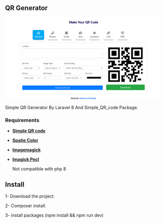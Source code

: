 ## QR Generator
<p align="center"><img src="https://github.com/Mohammed-Mojaly/Laravel_qr_generator/blob/main/qr_code.png"></p>

Simple QR Generator By Laravel 8 And Simple_QR_code Package. 



### Requirements

- **[Simple QR code](https://github.com/SimpleSoftwareIO/simple-qrcode)**
- **[Spatie Color](https://github.com/spatie/color)**
- **[Imagemagick](https://imagemagick.org/)**
- **[Imagick Pecl](http://pecl.php.net/imagick)**

    Not compatible with php 8 

## Install
1- Download the project.

2- Composer install.

3- install packages (npm install && npm run dev)

